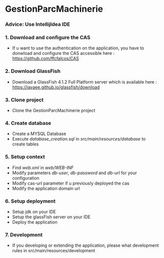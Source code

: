 # GestionParcMachinerie

### Advice: Use IntellijIdea IDE

### 1. Download and configure the CAS
- If u want to use the authentication on the application, you have to donwload and configure the CAS accessible here : https://github.com/ffcfalcos/CAS 

### 2. Download GlassFish
- Download a GlassFish 4.1.2 Full Platform server which is available here : https://javaee.github.io/glassfish/download

### 3. Clone project
 - Clone the GestionParcMachinerie project

### 4. Create database
- Create a MYSQL Database
- Execute _database_creation.sql_ in _src/main/resources/database_ to create tables

### 5. Setup context
- Find _web.xml_ in _web/WEB-INF_
- Modify parameters _db-user_, _db-password_ and _db-url_ for your configuration
- Modify cas-url parameter if u previously deployed the cas
- Modify the application domain url

### 6. Setup deployment
- Setup jdk on your IDE
- Setup the glassFish server on your IDE
- Deploy the application

### 7. Development
- If you developing or extending the application, please what development rules in src/main/resources/development
